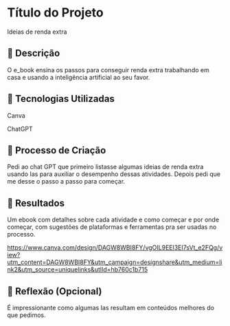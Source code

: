 # Título do Projeto

Ideias de renda extra 



## 📒 Descrição

O e_book ensina os passos para conseguir renda extra trabalhando em casa e usando a inteligência artificial ao seu favor.



## 🤖 Tecnologias Utilizadas

Canva

ChatGPT 



## 🧐 Processo de Criação

Pedi ao chat GPT que primeiro listasse algumas ideias de renda extra usando Ias para auxiliar o desempenho dessas atividades. Depois pedi que me desse o passo a passo para começar.



## 🚀 Resultados

Um ebook com detalhes sobre cada atividade e como começar e por onde começar, com sugestões de plataformas e ferramentas pra ser usadas no processo.

https://www.canva.com/design/DAGW8WBI8FY/vgOIL9EEl3EI7sVt_e2FQg/view?utm_content=DAGW8WBI8FY&utm_campaign=designshare&utm_medium=link2&utm_source=uniquelinks&utlId=hb760c1b715


## 💭 Reflexão (Opcional)

É impressionante como algumas Ias resultam em conteúdos melhores do que pedimos.
